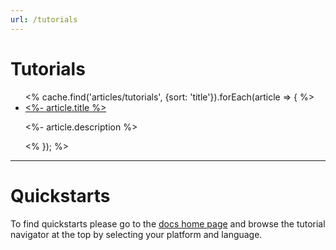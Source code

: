 ```yaml
---
url: /tutorials
---
```


# Tutorials

<ul>
<% cache.find('articles/tutorials', {sort: 'title'}).forEach(article => { %>
  <li>
    <a href="<%- article.url %>"><%- article.title %></a>
    <p><%- article.description %></p>
  </li>
<% }); %>
</ul>

---

# Quickstarts

To find quickstarts please go to the [docs home page](/) and browse the tutorial navigator at the top by selecting your platform and language.
